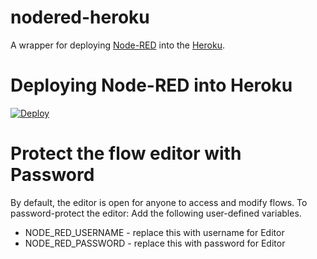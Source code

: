 # nodered-heroku
A wrapper for deploying [Node-RED](http://nodered.org) into the [Heroku](https://www.heroku.com).

# Deploying Node-RED into Heroku
[![Deploy](https://www.herokucdn.com/deploy/button.png)](https://heroku.com/deploy?template=https://github.com/Sevenmojoe/nodered-heroku)

# Protect the flow editor with Password
By default, the editor is open for anyone to access and modify flows. To password-protect the editor:
Add the following user-defined variables.

* NODE_RED_USERNAME - replace this with username for Editor
* NODE_RED_PASSWORD - replace this with password for Editor
